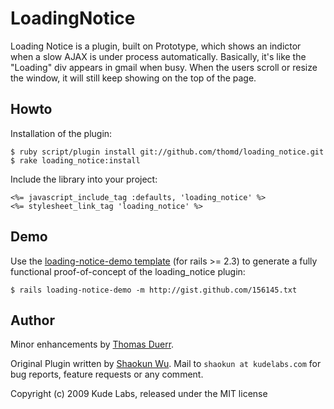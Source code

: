 LoadingNotice
=============

Loading Notice is a plugin, built on Prototype, which shows an indictor when a slow AJAX is under process automatically. Basically, it's like the "Loading" div appears in gmail when busy. When the users scroll or resize the window, it will still keep showing on the top of the page.


 
Howto
-----
 
Installation of the plugin:

    $ ruby script/plugin install git://github.com/thomd/loading_notice.git
    $ rake loading_notice:install
    
Include the library into your project:

    <%= javascript_include_tag :defaults, 'loading_notice' %>
    <%= stylesheet_link_tag 'loading_notice' %>
		 


Demo
----

Use the [loading-notice-demo template](http://gist.github.com/156145) (for rails >= 2.3) to generate a fully functional proof-of-concept of the loading_notice plugin:

    $ rails loading-notice-demo -m http://gist.github.com/156145.txt


 
Author
------
 
Minor enhancements by [Thomas Duerr](http://thomd.net). 

Original Plugin written by [Shaokun Wu](http://www.kudelabs.com). Mail to `shaokun at kudelabs.com` for bug reports, feature requests or any comment.



Copyright (c) 2009 Kude Labs, released under the MIT license